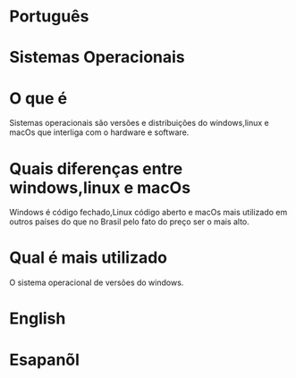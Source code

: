 # Português 

# Sistemas Operacionais 


# O que é 

Sistemas operacionais são  versões e distribuições do windows,linux e macOs que interliga com o hardware e software.


# Quais diferenças entre  windows,linux e macOs

Windows é código fechado,Linux código aberto e macOs mais utilizado em outros países do que no  Brasil pelo fato do preço ser o mais alto.

# Qual é mais utilizado 

O sistema operacional de versões do windows. 



# English 



# Esapanõl 











